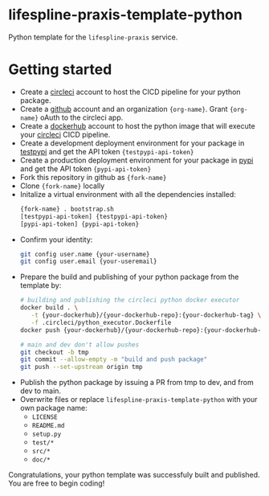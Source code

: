 # lifespline-praxis-template-python

Python template for the `lifespline-praxis` service.

# Getting started

+ Create a [circleci](https://circleci.com/) account to host the CICD pipeline for your python package.
+ Create a [github](https://github.com/) account and an organization `{org-name}`. Grant `{org-name}` oAuth to the circleci app.
+ Create a [dockerhub](https://hub.docker.com/) account to host the python image that will execute your [circleci](https://circleci.com/) CICD pipeline.
+ Create a development deployment environment for your package in [testpypi]() and get the API token `{testpypi-api-token}`
+ Create a production deployment environment for your package in [pypi]() and get the API token `{pypi-api-token}`
+ Fork this repository in github as `{fork-name}`
+ Clone `{fork-name}` locally
+ Initalize a virtual environment with all the dependencies installed:
    ```sh
    {fork-name} . bootstrap.sh
    [testpypi-api-token] {testpypi-api-token}
    [pypi-api-token] {pypi-api-token}
    ```
+ Confirm your identity:
    ```bash
    git config user.name {your-username}
    git config user.email {your-useremail}
    ```
+ Prepare the build and publishing of your python package from the template by:
    ```bash
    # building and publishing the circleci python docker executor
    docker build . \
       -t {your-dockerhub}/{your-dockerhub-repo}:{your-dockerhub-tag} \
       -f .circleci/python_executor.Dockerfile
    docker push {your-dockerhub}/{your-dockerhub-repo}:{your-dockerhub-tag}

    # main and dev don't allow pushes
    git checkout -b tmp
    git commit --allow-empty -m "build and push package"
    git push --set-upstream origin tmp
    ```
+ Publish the python package by issuing a PR from tmp to dev, and from dev to main.
+ Overwrite files or replace `lifespline-praxis-template-python` with your own package name:
    + `LICENSE`
    + `README.md`
    + `setup.py`
    + `test/*`
    + `src/*`
    + `doc/*`

Congratulations, your python template was successfuly built and published. You are free to begin coding!

